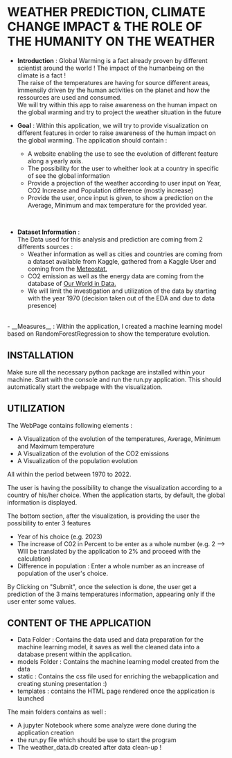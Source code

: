 # WEATHER PREDICTION, CLIMATE CHANGE IMPACT & THE ROLE OF THE HUMANITY ON THE WEATHER

- __Introduction__ :
Global Warming is a fact already proven by different scientist around the world ! The impact of the humanbeing on the climate is a fact !   
The raise of the temperatures are having for source different areas, immensily driven by the human activities on the planet and how the ressources are used and consumed.  
We will try within this app to raise awareness on the human impact on the global warming and try to project the weather situation in the future  
  
  
- __Goal__ :
Within this application, we will try to provide visualization on different features in order to raise awareness of the human impact on the global warming.
The application should contain :
    - A website enabling the use to see the evolution of different feature along a yearly axis.
    - The possibility for the user to wheither look at a country in specific of see the global information
    - Provide a projection of the weather according to user input on Year, CO2 Increase and Population difference (mostly increase)
    - Provide the user, once input is given, to show a prediction on the Average, Minimum and max temperature for the provided year.

<br>

- __Dataset Information__ :  
The Data used for this analysis and prediction are coming from 2 differents sources :  
    - Weather information as well as cities and countries are coming from a dataset available from Kaggle, gathered from a Kaggle User and coming from the [Meteostat.](https://meteostat.net/en/)  
    - CO2 emission as well as the energy data are coming from the database of [Our World in Data.](https://ourworldindata.org/)
    - We will limit the investigation and utilization of the data by starting with the year 1970 (decision taken out of the EDA and due to data presence)
<br>
- __Measures__ :
Within the application, I created a machine learning model based on RandomForestRegression to show the temperature evolution.

<br>

## INSTALLATION

Make sure all the necessary python package are installed within your machine.
Start with the console and run the run.py application. This should automatically start the webpage with the visualization.

## UTILIZATION

The WebPage contains following elements :
- A Visualization of the evolution of the temperatures, Average, Minimum and Maximum temperature
- A Visualization of the evolution of the CO2 emissions
- A Visualization of the population evolution

All within the period between 1970 to 2022.

The user is having the possibility to change the visualization according to a country of his/her choice. When the application starts, by default, the global information is displayed.

The bottom section, after the visualization, is providing the user the possibility to enter 3 features
- Year of his choice (e.g. 2023)
- The increase of C02 in Percent to be enter as a whole number (e.g. 2 --> Will be translated by the application to 2% and proceed with the calculation)
- Difference in population : Enter a whole number as an increase of population of the user's choice.

By Clicking on "Submit", once the selection is done, the user get a prediction of the 3 mains temperatures information, appearing only if the user enter some values.

## CONTENT OF THE APPLICATION 
- Data Folder : Contains the data used and data preparation for the machine learning model, it saves as well the cleaned data into a database present within the application.
- models Folder : Contains the machine learning model created from the data
- static : Contains the css file used for enriching the webapplication and creating stuning presentation :)
- templates : contains the HTML page rendered once the application is launched

The main folders contains as well :
- A jupyter Notebook where some analyze were done during the application creation
- the run.py file which should be use to start the program
- The weather_data.db created after data clean-up !
